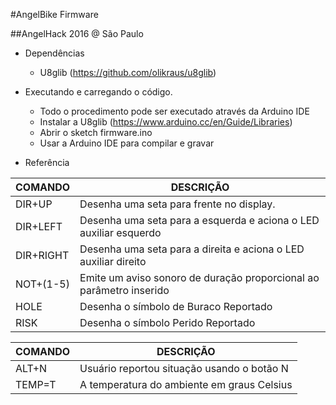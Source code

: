 #AngelBike Firmware

##AngelHack 2016 @ São Paulo


* Dependências
  * U8glib (https://github.com/olikraus/u8glib)

* Executando e carregando o código.
  * Todo o procedimento pode ser executado através da Arduino IDE
  * Instalar a U8glib (https://www.arduino.cc/en/Guide/Libraries)
  * Abrir o sketch firmware.ino
  * Usar a Arduino IDE para compilar e gravar

* Referência

| COMANDO  | DESCRIÇÃO |
| ------------- | ------------- |
| DIR+UP  | Desenha uma seta para frente no display.  |
| DIR+LEFT  | Desenha uma seta para a esquerda e aciona o LED auxiliar esquerdo  |
| DIR+RIGHT  | Desenha uma seta para a direita e aciona o LED auxiliar direito  |
| NOT+(1-5)  | Emite um aviso sonoro de duração proporcional ao parâmetro inserido  |
| HOLE  | Desenha o símbolo de Buraco Reportado  |
| RISK  | Desenha o símbolo Perido Reportado |

| COMANDO  | DESCRIÇÃO |
| ------------- | ------------- |
| ALT+N  | Usuário reportou situação usando o botão N  |
| TEMP=T  | A temperatura do ambiente em graus Celsius  |
